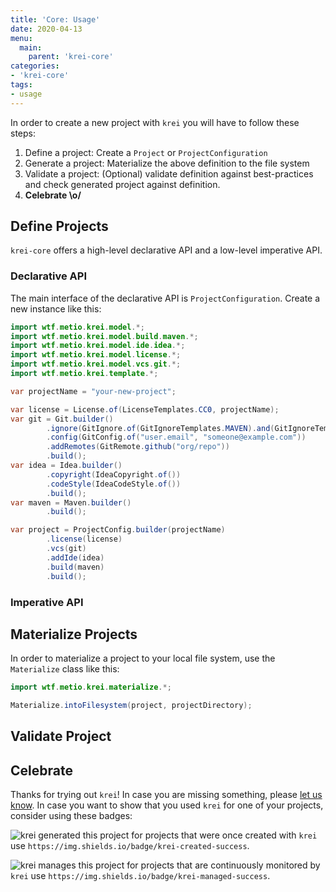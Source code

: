 ```yaml
---
title: 'Core: Usage'
date: 2020-04-13
menu:
  main:
    parent: 'krei-core'
categories:
- 'krei-core'
tags:
- usage
---
```


In order to create a new project with `krei` you will have to follow these steps:

1. Define a project: Create a `Project` or `ProjectConfiguration`
2. Generate a project: Materialize the above definition to the file system
3. Validate a project: (Optional) validate definition against best-practices and check generated project against definition.
4. **Celebrate \o/**

## Define Projects

`krei-core` offers a high-level declarative API and a low-level imperative API.

### Declarative API

The main interface of the declarative API is `ProjectConfiguration`. Create a new instance like this:

```java
import wtf.metio.krei.model.*;
import wtf.metio.krei.model.build.maven.*;
import wtf.metio.krei.model.ide.idea.*;
import wtf.metio.krei.model.license.*;
import wtf.metio.krei.model.vcs.git.*;
import wtf.metio.krei.template.*;

var projectName = "your-new-project";

var license = License.of(LicenseTemplates.CC0, projectName);
var git = Git.builder()
        .ignore(GitIgnore.of(GitIgnoreTemplates.MAVEN).and(GitIgnoreTemplates.BAZEL))
        .config(GitConfig.of("user.email", "someone@example.com"))
        .addRemotes(GitRemote.github("org/repo"))
        .build();
var idea = Idea.builder()
        .copyright(IdeaCopyright.of())
        .codeStyle(IdeaCodeStyle.of())
        .build();
var maven = Maven.builder()
        .build();

var project = ProjectConfig.builder(projectName)
        .license(license)
        .vcs(git)
        .addIde(idea)
        .build(maven)
        .build();
```

### Imperative API

## Materialize Projects

In order to materialize a project to your local file system, use the `Materialize` class like this:

```java
import wtf.metio.krei.materialize.*;

Materialize.intoFilesystem(project, projectDirectory);
```

## Validate Project

## Celebrate

Thanks for trying out `krei`! In case you are missing something, please [let us know](../../community/help). In case you want to show that you used `krei` for one of your projects, consider using these badges:

![krei generated this project](https://img.shields.io/badge/krei-created-success) for projects that were once created with `krei` use `https://img.shields.io/badge/krei-created-success`.

![krei manages this project](https://img.shields.io/badge/krei-managed-success) for projects that are continuously monitored by `krei` use `https://img.shields.io/badge/krei-managed-success`.
